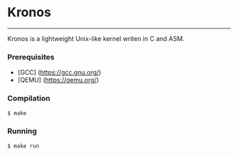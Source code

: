 <!-- <center>
<img
    style="display: block; margin-left: none; margin-right: none; width: 75%"
    src="assets/KronOS-Logo.png"
img/>
</center> -->

# Kronos

--------------------------------

Kronos is a lightweight Unix-like kernel writen in C and ASM.

### Prerequisites

* [GCC] (https://gcc.gnu.org/)
* [QEMU] (https://qemu.org/)
  
### Compilation

```bash
$ make
```

### Running

```bash
$ make run
```
